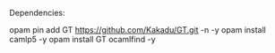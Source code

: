 Dependencies:

opam pin add GT https://github.com/Kakadu/GT.git -n -y
opam install camlp5 -y
opam install GT ocamlfind -y
